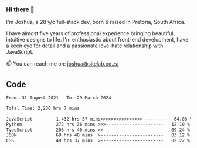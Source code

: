 ### Hi there 👋

I'm Joshua, a 28 y/o full-stack dev, born & raised in Pretoria, South Africa. 

I have almost five years of professional experience bringing beautiful, intuitive designs to life. I'm enthusiastic about front-end development, have a keen eye for detail and a passionate love-hate relationship with JavaScript.

📫 You can reach me on: joshua@sitelab.co.za

## **Code**

<!--START_SECTION:waka-->

```txt
From: 31 August 2021 - To: 29 March 2024

Total Time: 2,236 hrs 7 mins

JavaScript         1,432 hrs 57 mins>>>>>>>>>>>>>>>>---------   64.08 %
Python             272 hrs 36 mins >>>----------------------   12.19 %
TypeScript         206 hrs 40 mins >>-----------------------   09.24 %
JSON               69 hrs 48 mins  >------------------------   03.12 %
CSS                49 hrs 37 mins  >------------------------   02.22 %
```

<!--END_SECTION:waka-->
